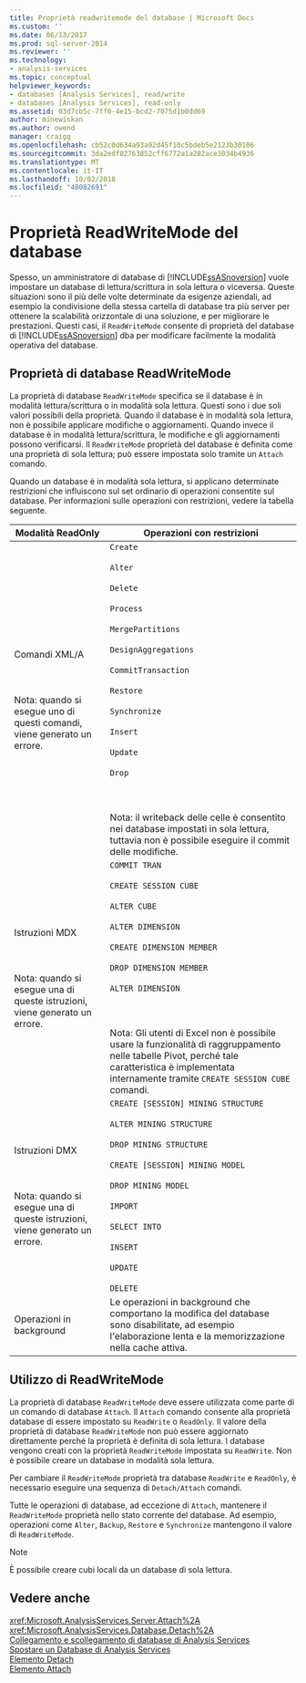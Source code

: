 ```yaml
---
title: Proprietà readwritemode del database | Microsoft Docs
ms.custom: ''
ms.date: 06/13/2017
ms.prod: sql-server-2014
ms.reviewer: ''
ms.technology:
- analysis-services
ms.topic: conceptual
helpviewer_keywords:
- databases [Analysis Services], read/write
- databases [Analysis Services], read-only
ms.assetid: 03d7cb5c-7ff0-4e15-bcd2-7075d1b0dd69
author: minewiskan
ms.author: owend
manager: craigg
ms.openlocfilehash: cb52c0d634a93a92d45f10c5bdeb5e2123b30106
ms.sourcegitcommit: 3da2edf82763852cff6772a1a282ace3034b4936
ms.translationtype: MT
ms.contentlocale: it-IT
ms.lasthandoff: 10/02/2018
ms.locfileid: "48082691"
---
```

# <a name="database-readwritemodes"></a>Proprietà ReadWriteMode del database
  Spesso, un amministratore di database di [!INCLUDE[ssASnoversion](../../includes/ssasnoversion-md.md)] vuole impostare un database di lettura/scrittura in sola lettura o viceversa. Queste situazioni sono il più delle volte determinate da esigenze aziendali, ad esempio la condivisione della stessa cartella di database tra più server per ottenere la scalabilità orizzontale di una soluzione, e per migliorare le prestazioni. Questi casi, il `ReadWriteMode` consente di proprietà del database di [!INCLUDE[ssASnoversion](../../includes/ssasnoversion-md.md)] dba per modificare facilmente la modalità operativa del database.  
  
## <a name="readwritemode-database-property"></a>Proprietà di database ReadWriteMode  
 La proprietà di database `ReadWriteMode` specifica se il database è in modalità lettura/scrittura o in modalità sola lettura. Questi sono i due soli valori possibili della proprietà. Quando il database è in modalità sola lettura, non è possibile applicare modifiche o aggiornamenti. Quando invece il database è in modalità lettura/scrittura, le modifiche e gli aggiornamenti possono verificarsi. Il `ReadWriteMode` proprietà del database è definita come una proprietà di sola lettura; può essere impostata solo tramite un `Attach` comando.  
  
 Quando un database è in modalità sola lettura, si applicano determinate restrizioni che influiscono sul set ordinario di operazioni consentite sul database. Per informazioni sulle operazioni con restrizioni, vedere la tabella seguente.  
  
|Modalità ReadOnly|Operazioni con restrizioni|  
|-------------------|---------------------------|  
|Comandi XML/A<br /><br /> <br /><br /> Nota: quando si esegue uno di questi comandi, viene generato un errore.|`Create`<br /><br /> `Alter`<br /><br /> `Delete`<br /><br /> `Process`<br /><br /> `MergePartitions`<br /><br /> `DesignAggregations`<br /><br /> `CommitTransaction`<br /><br /> `Restore`<br /><br /> `Synchronize`<br /><br /> `Insert`<br /><br /> `Update`<br /><br /> `Drop`<br /><br /> <br /><br /> Nota: il writeback delle celle è consentito nei database impostati in sola lettura, tuttavia non è possibile eseguire il commit delle modifiche.|  
|Istruzioni MDX<br /><br /> <br /><br /> Nota: quando si esegue una di queste istruzioni, viene generato un errore.|`COMMIT TRAN`<br /><br /> `CREATE SESSION CUBE`<br /><br /> `ALTER CUBE`<br /><br /> `ALTER DIMENSION`<br /><br /> `CREATE DIMENSION MEMBER`<br /><br /> `DROP DIMENSION MEMBER`<br /><br /> `ALTER DIMENSION`<br /><br /> <br /><br /> Nota: Gli utenti di Excel non è possibile usare la funzionalità di raggruppamento nelle tabelle Pivot, perché tale caratteristica è implementata internamente tramite `CREATE SESSION CUBE` comandi.|  
|Istruzioni DMX<br /><br /> <br /><br /> Nota: quando si esegue una di queste istruzioni, viene generato un errore.|`CREATE [SESSION] MINING STRUCTURE`<br /><br /> `ALTER MINING STRUCTURE`<br /><br /> `DROP MINING STRUCTURE`<br /><br /> `CREATE [SESSION] MINING MODEL`<br /><br /> `DROP MINING MODEL`<br /><br /> `IMPORT`<br /><br /> `SELECT INTO`<br /><br /> `INSERT`<br /><br /> `UPDATE`<br /><br /> `DELETE`|  
|Operazioni in background|Le operazioni in background che comportano la modifica del database sono disabilitate, ad esempio l'elaborazione lenta e la memorizzazione nella cache attiva.|  
  
## <a name="readwritemode-usage"></a>Utilizzo di ReadWriteMode  
 La proprietà di database `ReadWriteMode` deve essere utilizzata come parte di un comando di database `Attach`. Il `Attach` comando consente alla proprietà database di essere impostato su `ReadWrite` o `ReadOnly`. Il valore della proprietà di database `ReadWriteMode` non può essere aggiornato direttamente perché la proprietà è definita di sola lettura. I database vengono creati con la proprietà `ReadWriteMode` impostata su `ReadWrite`. Non è possibile creare un database in modalità sola lettura.  
  
 Per cambiare il `ReadWriteMode` proprietà tra database `ReadWrite` e `ReadOnly`, è necessario eseguire una sequenza di `Detach/Attach` comandi.  
  
 Tutte le operazioni di database, ad eccezione di `Attach`, mantenere il `ReadWriteMode` proprietà nello stato corrente del database. Ad esempio, operazioni come `Alter`, `Backup`, `Restore` e `Synchronize` mantengono il valore di `ReadWriteMode`.  
  
> [!NOTE]  
>  È possibile creare cubi locali da un database di sola lettura.  
  
## <a name="see-also"></a>Vedere anche  
 <xref:Microsoft.AnalysisServices.Server.Attach%2A>   
 <xref:Microsoft.AnalysisServices.Database.Detach%2A>   
 [Collegamento e scollegamento di database di Analysis Services](attach-and-detach-analysis-services-databases.md)   
 [Spostare un Database di Analysis Services](move-an-analysis-services-database.md)   
 [Elemento Detach](../xmla/xml-elements-commands/detach-element.md)   
 [Elemento Attach](../xmla/xml-elements-commands/attach-element.md)  
  
  

